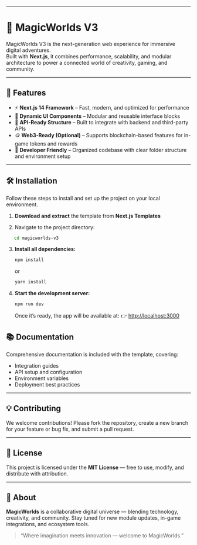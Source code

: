 
---


# 🌌 MagicWorlds V3

MagicWorlds V3 is the next-generation web experience for immersive digital adventures.  
Built with **Next.js**, it combines performance, scalability, and modular architecture to power a connected world of creativity, gaming, and community.

---

## 🚀 Features

- ⚡ **Next.js 14 Framework** – Fast, modern, and optimized for performance  
- 🎨 **Dynamic UI Components** – Modular and reusable interface blocks  
- 🔗 **API-Ready Structure** – Built to integrate with backend and third-party APIs  
- 🪙 **Web3-Ready (Optional)** – Supports blockchain-based features for in-game tokens and rewards  
- 🧩 **Developer Friendly** – Organized codebase with clear folder structure and environment setup  

---

## 🛠️ Installation

Follow these steps to install and set up the project on your local environment.

1. **Download and extract** the template from **Next.js Templates**

2. Navigate to the project directory:

```bash
   cd magicworlds-v3
````

3. **Install all dependencies:**

   ```bash
   npm install
   ```

   or

   ```bash
   yarn install
   ```

4. **Start the development server:**

   ```bash
   npm run dev
   ```

   Once it’s ready, the app will be available at:
   👉 [http://localhost:3000](http://localhost:3000)



## 📚 Documentation

Comprehensive documentation is included with the template, covering:

* Integration guides
* API setup and configuration
* Environment variables
* Deployment best practices

---

## 💡 Contributing

We welcome contributions!
Please fork the repository, create a new branch for your feature or bug fix, and submit a pull request.

---

## 🧠 License

This project is licensed under the **MIT License** — free to use, modify, and distribute with attribution.

---

## 🌠 About

**MagicWorlds** is a collaborative digital universe — blending technology, creativity, and community.
Stay tuned for new module updates, in-game integrations, and ecosystem tools.

> “Where imagination meets innovation — welcome to MagicWorlds.”

```

